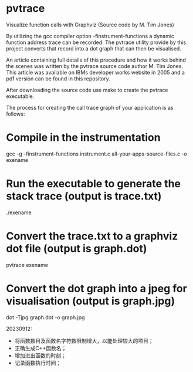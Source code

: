 # pvtrace
Visualize function calls with Graphviz (Source code by M. Tim Jones)

By utilizing the gcc compiler option -finstrument-functions a dynamic function address trace can be recorded. The pvtrace utility provide by this project converts that record into a dot graph that can then be visualised.

An article containing full details of this procedure and how it works behind the scenes was written by the pvtrace source code author M. Tim Jones.  This article was available on IBMs developer works website in 2005 and a pdf version can be found in this repository.

After downloading the source code use make to create the pvtrace executable.

The process for creating the call trace graph of your application is as follows:

# Compile in the instrumentation
gcc -g -finstrument-functions instrument.c all-your-apps-source-files.c -o exename

# Run the executable to generate the stack trace (output is trace.txt)
./exename

# Convert the trace.txt to a graphviz dot file (output is graph.dot)
pvtrace exename

# Convert the dot graph into a jpeg for visualisation (output is graph.jpg)
dot -Tjpg graph.dot -o graph.jpg

20230912:
  - 将函数数目及函数名字符数限制增大，以能处理较大的项目；
  - 正确生成C++函数名；
  - 增加进出函数的时刻；
  - 记录函数执行时间；
